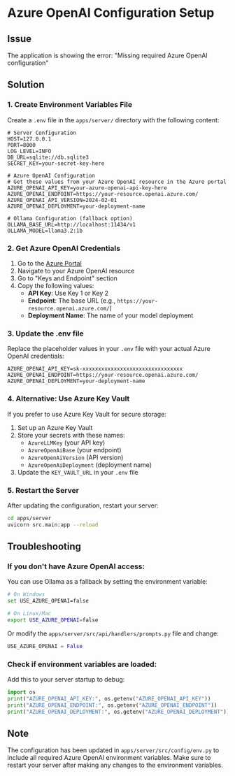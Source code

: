 # Azure OpenAI Configuration Setup

## Issue
The application is showing the error: "Missing required Azure OpenAI configuration"

## Solution

### 1. Create Environment Variables File
Create a `.env` file in the `apps/server/` directory with the following content:

```env
# Server Configuration
HOST=127.0.0.1
PORT=8000
LOG_LEVEL=INFO
DB_URL=sqlite://db.sqlite3
SECRET_KEY=your-secret-key-here

# Azure OpenAI Configuration
# Get these values from your Azure OpenAI resource in the Azure portal
AZURE_OPENAI_API_KEY=your-azure-openai-api-key-here
AZURE_OPENAI_ENDPOINT=https://your-resource.openai.azure.com/
AZURE_OPENAI_API_VERSION=2024-02-01
AZURE_OPENAI_DEPLOYMENT=your-deployment-name

# Ollama Configuration (fallback option)
OLLAMA_BASE_URL=http://localhost:11434/v1
OLLAMA_MODEL=llama3.2:1b
```

### 2. Get Azure OpenAI Credentials

1. Go to the [Azure Portal](https://portal.azure.com)
2. Navigate to your Azure OpenAI resource
3. Go to "Keys and Endpoint" section
4. Copy the following values:
   - **API Key**: Use Key 1 or Key 2
   - **Endpoint**: The base URL (e.g., `https://your-resource.openai.azure.com/`)
   - **Deployment Name**: The name of your model deployment

### 3. Update the .env file
Replace the placeholder values in your `.env` file with your actual Azure OpenAI credentials:

```env
AZURE_OPENAI_API_KEY=sk-xxxxxxxxxxxxxxxxxxxxxxxxxxxxxxxx
AZURE_OPENAI_ENDPOINT=https://your-resource.openai.azure.com/
AZURE_OPENAI_DEPLOYMENT=your-deployment-name
```

### 4. Alternative: Use Azure Key Vault
If you prefer to use Azure Key Vault for secure storage:

1. Set up an Azure Key Vault
2. Store your secrets with these names:
   - `AzureLLMKey` (your API key)
   - `AzureOpenAiBase` (your endpoint)
   - `AzureOpenAiVersion` (API version)
   - `AzureOpenAiDeployment` (deployment name)
3. Update the `KEY_VAULT_URL` in your `.env` file

### 5. Restart the Server
After updating the configuration, restart your server:

```bash
cd apps/server
uvicorn src.main:app --reload
```

## Troubleshooting

### If you don't have Azure OpenAI access:
You can use Ollama as a fallback by setting the environment variable:

```bash
# On Windows
set USE_AZURE_OPENAI=false

# On Linux/Mac
export USE_AZURE_OPENAI=false
```

Or modify the `apps/server/src/api/handlers/prompts.py` file and change:
```python
USE_AZURE_OPENAI = False
```

### Check if environment variables are loaded:
Add this to your server startup to debug:

```python
import os
print("AZURE_OPENAI_API_KEY:", os.getenv("AZURE_OPENAI_API_KEY"))
print("AZURE_OPENAI_ENDPOINT:", os.getenv("AZURE_OPENAI_ENDPOINT"))
print("AZURE_OPENAI_DEPLOYMENT:", os.getenv("AZURE_OPENAI_DEPLOYMENT"))
```

## Note
The configuration has been updated in `apps/server/src/config/env.py` to include all required Azure OpenAI environment variables. Make sure to restart your server after making any changes to the environment variables. 
